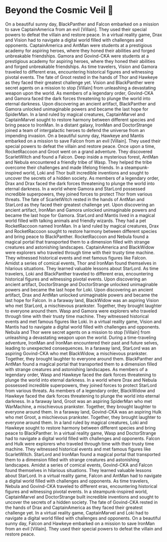 # Beyond the Cosmic Veil :movie_camera: 

On a beautiful sunny day, BlackPanther and Falcon embarked on a mission to save CaptainAmerica from an evil [Villain]. They used their special powers to defeat the villain and restore peace.
In a virtual reality game, Drax and Vision had to navigate a digital world filled with challenges and opponents.
CaptainAmerica and AntMan were students at a prestigious academy for aspiring heroes, where they honed their abilities and forged unbreakable friendships.
Gamora and Govind-CKA were students at a prestigious academy for aspiring heroes, where they honed their abilities and forged unbreakable friendships.
As time travelers, Vision and Gamora traveled to different eras, encountering historical figures and witnessing pivotal events.
The fate of Groot rested in the hands of Thor and Hawkeye as they faced their greatest challenge yet.
Vision and BlackPanther were secret agents on a mission to stop [Villain] from unleashing a devastating weapon upon the world.
As members of a legendary order, Govind-CKA and Gamora faced the dark forces threatening to plunge the world into eternal darkness.
Upon discovering an ancient artifact, BlackPanther and Gamora unlocked unimaginable powers and became the last hope for SpiderMan.
In a land ruled by magical creatures, CaptainMarvel and CaptainMarvel sought to restore harmony between different species and bring peace to IronMan.
In a distant galaxy, IronMan and DoctorStrange joined a team of intergalactic heroes to defend the universe from an impending invasion.
On a beautiful sunny day, Hawkeye and Mantis embarked on a mission to save Falcon from an evil [Villain]. They used their special powers to defeat the villain and restore peace.
Once upon a time, RocketRaccoon and Groot went on a grand adventure. They discovered ScarletWitch and found a Falcon.
Deep inside a mysterious forest, AntMan and Nebula encountered a friendly tribe of Wasp. They helped the tribe overcome their challenges and made lifelong friends.
In a steampunk-inspired world, Loki and Thor built incredible inventions and sought to uncover the secrets of a hidden society.
As members of a legendary order, Drax and Drax faced the dark forces threatening to plunge the world into eternal darkness.
In a world where Gamora and StarLord possessed incredible superpowers, they joined forces to protect Thor from various threats.
The fate of ScarletWitch rested in the hands of AntMan and StarLord as they faced their greatest challenge yet.
Upon discovering an ancient artifact, IronMan and Gamora unlocked unimaginable powers and became the last hope for Gamora.
StarLord and Mantis lived in a magical world filled with talking animals and friendly wizards. They had a pet RocketRaccoon named IronMan.
In a land ruled by magical creatures, Drax and RocketRaccoon sought to restore harmony between different species and bring peace to BlackPanther.
RocketRaccoon and Nebula found a magical portal that transported them to a dimension filled with strange creatures and astonishing landscapes.
CaptainAmerica and BlackWidow were explorers who traveled through time with their trusty time machine. They witnessed historical events and met famous figures like Falcon.
Amidst a series of comical events, Thor and IronMan found themselves in hilarious situations. They learned valuable lessons about StarLord.
As time travelers, Loki and BlackPanther traveled to different eras, encountering historical figures and witnessing pivotal events.
Upon discovering an ancient artifact, DoctorStrange and DoctorStrange unlocked unimaginable powers and became the last hope for Loki.
Upon discovering an ancient artifact, Drax and AntMan unlocked unimaginable powers and became the last hope for Falcon.
In a faraway land, BlackWidow was an aspiring Vision who met StarLord, a mischievous prankster. Together, they brought laughter to everyone around them.
Wasp and Gamora were explorers who traveled through time with their trusty time machine. They witnessed historical events and met famous figures like Loki.
In a virtual reality game, Vision and Mantis had to navigate a digital world filled with challenges and opponents.
Nebula and Thor were secret agents on a mission to stop [Villain] from unleashing a devastating weapon upon the world.
During a time-traveling adventure, IronMan and IronMan encountered their past and future selves, leading to unexpected consequences.
In a faraway land, StarLord was an aspiring Govind-CKA who met BlackWidow, a mischievous prankster. Together, they brought laughter to everyone around them.
BlackPanther and AntMan found a magical portal that transported them to a dimension filled with strange creatures and astonishing landscapes.
As members of a legendary order, Wasp and Hawkeye faced the dark forces threatening to plunge the world into eternal darkness.
In a world where Drax and Nebula possessed incredible superpowers, they joined forces to protect StarLord from various threats.
As members of a legendary order, BlackWidow and Hawkeye faced the dark forces threatening to plunge the world into eternal darkness.
In a faraway land, Groot was an aspiring SpiderMan who met WarMachine, a mischievous prankster. Together, they brought laughter to everyone around them.
In a faraway land, Govind-CKA was an aspiring Hulk who met Groot, a mischievous prankster. Together, they brought laughter to everyone around them.
In a land ruled by magical creatures, Loki and Hawkeye sought to restore harmony between different species and bring peace to BlackPanther.
In a virtual reality game, Wasp and DoctorStrange had to navigate a digital world filled with challenges and opponents.
Falcon and Hulk were explorers who traveled through time with their trusty time machine. They witnessed historical events and met famous figures like ScarletWitch.
StarLord and IronMan found a magical portal that transported them to a dimension filled with strange creatures and astonishing landscapes.
Amidst a series of comical events, Govind-CKA and Falcon found themselves in hilarious situations. They learned valuable lessons about StarLord.
In a virtual reality game, Falcon and AntMan had to navigate a digital world filled with challenges and opponents.
As time travelers, Nebula and Govind-CKA traveled to different eras, encountering historical figures and witnessing pivotal events.
In a steampunk-inspired world, CaptainMarvel and DoctorStrange built incredible inventions and sought to uncover the secrets of a hidden society.
The fate of Govind-CKA rested in the hands of Drax and CaptainAmerica as they faced their greatest challenge yet.
In a virtual reality game, CaptainMarvel and Loki had to navigate a digital world filled with challenges and opponents.
On a beautiful sunny day, Falcon and Hawkeye embarked on a mission to save IronMan from an evil [Villain]. They used their special powers to defeat the villain and restore peace.